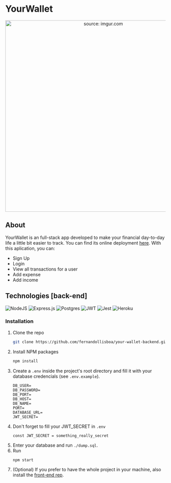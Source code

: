 # YourWallet
<div align="center">

<a href="your-wallet.vercel.app"><img height="600px" src="https://i.imgur.com/hAqxdCx.png" title="source: imgur.com" /> </a>

</div>

## About 

YourWallet is an full-stack app developed to make your financial day-to-day life a little bit easier to track.
You can find its online deployment [here](https://your-wallet.vercel.app/). With this aplication, you can:

- Sign Up
- Login
- View all transactions for a user
- Add expense
- Add income


## Technologies [back-end]

![NodeJS](https://img.shields.io/badge/node.js-6DA55F?style=for-the-badge&logo=node.js&logoColor=white)
![Express.js](https://img.shields.io/badge/express.js-%23404d59.svg?style=for-the-badge&logo=express&logoColor=%2361DAFB)
![Postgres](https://img.shields.io/badge/postgres-%23316192.svg?style=for-the-badge&logo=postgresql&logoColor=white)
![JWT](https://img.shields.io/badge/JWT-black?style=for-the-badge&logo=JSON%20web%20tokens)
![Jest](https://img.shields.io/badge/-jest-%23C21325?style=for-the-badge&logo=jest&logoColor=white)
![Heroku](https://img.shields.io/badge/heroku-%23430098.svg?style=for-the-badge&logo=heroku&logoColor=white)


### Installation

1. Clone the repo
   ```sh
   git clone https://github.com/fernandollisboa/your-wallet-backend.git
   ```
2. Install NPM packages
   ```sh
   npm install
   ```
3. Create a `.env` inside the project's root directory and fill it with your database credencials (see `.env.example`).
    ```
    DB_USER=
    DB_PASSWORD=
    DB_PORT=
    DB_HOST=
    DB_NAME=
    PORT=
    DATABASE_URL=
    JWT_SECRET=  
    ```
3. Don't forget to fill your JWT_SECRET in `.env`
   ```
   const JWT_SECRET = something_really_secret
   ```
4. Enter your database and run `./dump.sql`. 
5. Run 
   ```sh
   npm start
   ```
6. (Optional) If you prefer to have the whole project in your machine, also install the [front-end rep](https://github.com/fernandollisboa/your-wallet-frontend).

